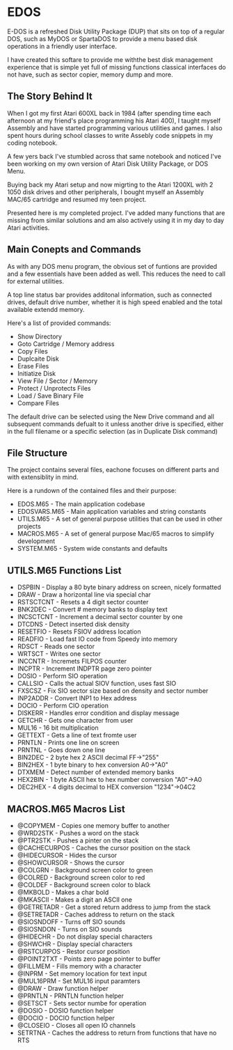 # EDOS
E-DOS is a refreshed Disk Utility Package (DUP) that sits on
top of a regular DOS, such as MyDOS or SpartaDOS to provide a
menu based disk operations in a friendly user interface.

I have created this softare to provide me withthe best disk
management experience that is simple yet full of missing
functions classical interfaces do not have, such as sector
copier, memory dump and more.

## The Story Behind It
When I got my first Atari 600XL back in 1984 (after spending
time each afternoon at my friend's place programming his
Atari 400), I taught myself Assembly and have started
programming various utilities and games. I also spent hours
during school classes to write Assebly code snippets in my
coding notebook.

A few yers back I've stumbled across that same notebook and
noticed I've been working on my own version of Atari Disk
Utility Package, or DOS Menu.

Buying back my Atari setup and now migrting to the Atari
1200XL with 2 1050 disk drives and other peripherals, I
bought myself an Assembly MAC/65 cartridge and resumed my
teen project.

Presented here is my completed project.
I've added many functions that are  missing from similar
solutions and am also actively using it in my day to day
Atari activities.

## Main Conepts and Commands
As with any DOS menu program, the obvious set of funtions are
provided and a few essentials have been added as well. This
reduces the need to call for external utilities.

A top line status bar provides additonal information, such as
connected drives, default drive number, whether it is high
speed enabled and the total available extendd memory.

Here's a list of provided commands:
- Show Directory
- Goto Cartridge / Memory address
- Copy Files
- Duplcaite Disk
- Erase Files
- Initiatize Disk
- View File / Sector / Memory
- Protect / Unprotects Files
- Load / Save Binary File
- Compare Files

The default drive can be selected using the New Drive command and all subsequent commands defualt to it unless another
drive is specified, either in the full filename or a specific selection (as in Duplicate Disk command)

## File Structure
The project contains several files, eachone focuses on
different parts and with extensiblity in mind.

Here is a rundown of the contained files and their purpose:

- EDOS.M65 - The main application codebase
- EDOSVARS.M65 - Main application variables and string
constants
- UTILS.M65 - A set of general purpose utilities that can be
used in other projects
- MACROS.M65 - A set of general purpose Mac/65 macros to
simplify development
- SYSTEM.M65 - System wide constants and defaults

## UTILS.M65 Functions List
- DSPBIN - Display a 80 byte binary address on screen, nicely
formatted
- DRAW - Draw a horizontal line via special char
- RSTSCTCNT - Resets a 4 digit sector counter
- BNK2DEC - Convert # memory banks to display text
- INCSCTCNT - Increment a decimal sector counter by one
- DTCDNS - Detect inserted disk density
- RESETFIO - Resets FSIOV address location
- READFIO - Load fast IO code from Speedy into memory
- RDSCT - Reads one sector
- WRTSCT - Writes one sector
- INCCNTR - Incremets FILPOS counter
- INCPTR - Increment INDPTR page zero pointer
- DOSIO - Perform SIO operation
- CALLSIO - Calls the actual SIOV function, uses fast SIO
- FXSCSZ - Fix SIO sector size based on density and sector
number
- INP2ADDR - Convert INP1 to Hex address
- DOCIO - Perform CIO operation
- DISKERR - Handles error condition and display message
- GETCHR - Gets one character from user
- MUL16 - 16 bit multiplication
- GETTEXT - Gets a line of text fromte user
- PRNTLN - Prints one line on screen
- PRNTNL - Goes down one line
- BIN2DEC - 2 byte hex 2 ASCII decimal FF->"255"
- BIN2HEX - 1 byte binary to hex conversion A0->"A0"
- DTXMEM - Detect number of extended memory banks
- HEX2BIN - 1 byte ASCII hex to hex number conversion
"A0"->A0
- DEC2HEX - 4 digits decimal to HEX conversion "1234"->04C2


## MACROS.M65 Macros List
- @COPYMEM - Copies one memory buffer to another
- @WRD2STK - Pushes a word on the stack
- @PTR2STK - Pushes a pinter on the stack
- @CACHECURPOS - Caches the cursor position on the stack
- @HIDECURSOR - Hides the cursor
- @SHOWCURSOR - Shows the cursor
- @COLGRN - Background screen color to green
- @COLRED - Background screen color to red
- @COLDEF - Background screen color to black
- @MKBOLD - Makes a char bold
- @MKASCII - Makes a digit an ASCII one
- @GETRETADR - Get a stored return address to jump from the stack
- @SETRETADR - Caches address to return on the stack
- @SIOSNDOFF - Turns off SIO sounds
- @SIOSNDON - Turns on SIO sounds
- @HIDECHR - Do not display special characters
- @SHWCHR - Display special characters
- @RSTCURPOS - Restor cursor position
- @POINT2TXT - Points zero page pointer to buffer
- @FILLMEM - Fills memory with a character
- @INPRM - Set memory location for text input
- @MUL16PRM - Set MUL16 input paramters
- @DRAW - Draw function helper
- @PRNTLN - PRNTLN function helper
- @SETSCT - Sets sector numbe for operation
- @DOSIO - DOSIO function helper
- @DOCIO - DOCIO function helper
- @CLOSEIO - Closes all open IO channels
- SETRTNA - Caches the address to return from functions that have no RTS

